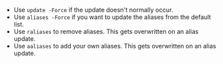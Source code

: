 - Use `update -Force` if the update doesn't normally occur.
- Use `aliases -Force` if you want to update the aliases from the default list.
- Use `raliases` to remove aliases. This gets overwritten on an alias update.
- Use `aaliases` to add your own aliases.  This gets overwritten on an alias update.




